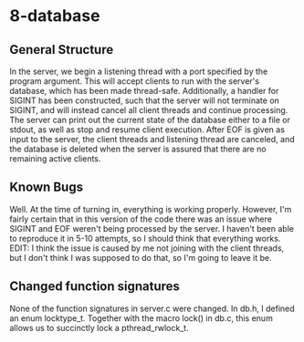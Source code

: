 # 8-database

## General Structure

In the server, we begin a listening thread with a port specified
by the program argument. This will accept clients to run with the server's
database, which has been made thread-safe. Additionally, a handler for SIGINT
has been constructed, such that the server will not terminate on SIGINT, and
will instead cancel all client threads and continue processing. The server
can print out the current state of the database either to a file or stdout, as
well as stop and resume client execution. After EOF is given as input to the
server, the client threads and listening thread are canceled, and the database
is deleted when the server is assured that there are no remaining active
clients.

## Known Bugs

Well. At the time of turning in, everything is working properly. However,
I'm fairly certain that in this version of the code there was an issue
where SIGINT and EOF weren't being processed by the server. I haven't been
able to reproduce it in 5-10 attempts, so I should think that everything works.
EDIT: I think the issue is caused by me not joining with the client threads, but
I don't think I was supposed to do that, so I'm going to leave it be.

## Changed function signatures

None of the function signatures in server.c were changed.
In db.h, I defined an enum locktype_t. Together with the macro lock() in db.c,
this enum allows us to succinctly lock a pthread_rwlock_t.
